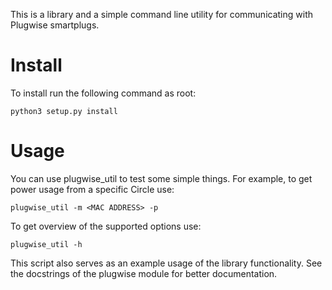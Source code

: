 This is a library and a simple command line utility for communicating with Plugwise smartplugs.

# Install
To install run the following command as root:
```
python3 setup.py install
```
# Usage
You can use plugwise_util to test some simple things. For example, to get power usage from a specific Circle use:
```
plugwise_util -m <MAC ADDRESS> -p
```
To get overview of the supported options use:
```
plugwise_util -h
```
This script also serves as an example usage of the library functionality. 
See the docstrings of the plugwise module for better documentation.
